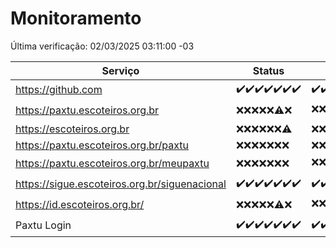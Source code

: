 # Monitoramento

Última verificação: 02/03/2025 03:11:00 -03

|Serviço|Status|Últimas 24h|
|---|---|---|
|https://github.com|<span title="2025-02-23: OK=23">✔️</span><span title="2025-02-24: OK=23">✔️</span><span title="2025-02-25: OK=23">✔️</span><span title="2025-02-26: OK=23">✔️</span><span title="2025-02-27: OK=23">✔️</span><span title="2025-02-28: OK=23">✔️</span><span title="2025-03-01: OK=5">✔️</span>|<span title="01/03/2025 03:11:00 -03 : 200">✔️</span><span title="01/03/2025 04:07:00 -03 : 200">✔️</span><span title="01/03/2025 05:10:00 -03 : 200">✔️</span><span title="01/03/2025 06:08:00 -03 : 200">✔️</span><span title="01/03/2025 07:08:00 -03 : 200">✔️</span><span title="01/03/2025 08:06:00 -03 : 200">✔️</span><span title="01/03/2025 09:14:00 -03 : 200">✔️</span><span title="01/03/2025 10:12:00 -03 : 200">✔️</span><span title="01/03/2025 11:07:00 -03 : 200">✔️</span><span title="01/03/2025 12:07:00 -03 : 200">✔️</span><span title="01/03/2025 13:08:00 -03 : 200">✔️</span><span title="01/03/2025 14:06:00 -03 : 200">✔️</span><span title="01/03/2025 15:10:00 -03 : 200">✔️</span><span title="01/03/2025 16:06:00 -03 : 200">✔️</span><span title="01/03/2025 17:08:00 -03 : 200">✔️</span><span title="01/03/2025 18:07:00 -03 : 200">✔️</span><span title="01/03/2025 19:07:00 -03 : 200">✔️</span><span title="01/03/2025 20:08:00 -03 : 200">✔️</span><span title="01/03/2025 21:44:00 -03 : 200">✔️</span><span title="01/03/2025 23:17:00 -03 : 200">✔️</span><span title="02/03/2025 00:19:00 -03 : 200">✔️</span><span title="02/03/2025 01:10:00 -03 : 200">✔️</span><span title="02/03/2025 02:08:00 -03 : 200">✔️</span><span title="02/03/2025 03:11:00 -03 : 200">✔️</span>|
|https://paxtu.escoteiros.org.br|<span title="2025-02-23: Falhas=23">❌</span><span title="2025-02-24: Falhas=23">❌</span><span title="2025-02-25: Falhas=23">❌</span><span title="2025-02-26: Falhas=23">❌</span><span title="2025-02-27: Falhas=23">❌</span><span title="2025-02-28: OK=4, Falhas=19">⚠️</span><span title="2025-03-01: Falhas=5">❌</span>|<span title="01/03/2025 03:11:00 -03 : 403">❌</span><span title="01/03/2025 04:07:00 -03 : 403">❌</span><span title="01/03/2025 05:10:00 -03 : 403">❌</span><span title="01/03/2025 06:08:00 -03 : 403">❌</span><span title="01/03/2025 07:08:00 -03 : 200">✔️</span><span title="01/03/2025 08:06:00 -03 : 403">❌</span><span title="01/03/2025 09:14:00 -03 : 403">❌</span><span title="01/03/2025 10:12:00 -03 : 403">❌</span><span title="01/03/2025 11:07:00 -03 : 403">❌</span><span title="01/03/2025 12:07:00 -03 : 200">✔️</span><span title="01/03/2025 13:08:00 -03 : 403">❌</span><span title="01/03/2025 14:06:00 -03 : 403">❌</span><span title="01/03/2025 15:10:00 -03 : 403">❌</span><span title="01/03/2025 16:06:00 -03 : 403">❌</span><span title="01/03/2025 17:08:00 -03 : 200">✔️</span><span title="01/03/2025 18:07:00 -03 : 403">❌</span><span title="01/03/2025 19:07:00 -03 : 403">❌</span><span title="01/03/2025 20:08:00 -03 : 403">❌</span><span title="01/03/2025 21:44:00 -03 : 403">❌</span><span title="01/03/2025 23:17:00 -03 : 403">❌</span><span title="02/03/2025 00:19:00 -03 : 403">❌</span><span title="02/03/2025 01:10:00 -03 : 403">❌</span><span title="02/03/2025 02:08:00 -03 : 403">❌</span><span title="02/03/2025 03:11:00 -03 : 403">❌</span>|
|https://escoteiros.org.br|<span title="2025-02-23: Falhas=23">❌</span><span title="2025-02-24: Falhas=23">❌</span><span title="2025-02-25: Falhas=23">❌</span><span title="2025-02-26: Falhas=23">❌</span><span title="2025-02-27: Falhas=23">❌</span><span title="2025-02-28: Falhas=23">❌</span><span title="2025-03-01: OK=1, Falhas=4">⚠️</span>|<span title="01/03/2025 03:11:00 -03 : 403">❌</span><span title="01/03/2025 04:07:00 -03 : 403">❌</span><span title="01/03/2025 05:10:00 -03 : 403">❌</span><span title="01/03/2025 06:08:00 -03 : 403">❌</span><span title="01/03/2025 07:08:00 -03 : 403">❌</span><span title="01/03/2025 08:06:00 -03 : 403">❌</span><span title="01/03/2025 09:14:00 -03 : 403">❌</span><span title="01/03/2025 10:12:00 -03 : 403">❌</span><span title="01/03/2025 11:07:00 -03 : 403">❌</span><span title="01/03/2025 12:07:00 -03 : 403">❌</span><span title="01/03/2025 13:08:00 -03 : 403">❌</span><span title="01/03/2025 14:06:00 -03 : 403">❌</span><span title="01/03/2025 15:10:00 -03 : 403">❌</span><span title="01/03/2025 16:06:00 -03 : 403">❌</span><span title="01/03/2025 17:08:00 -03 : 403">❌</span><span title="01/03/2025 18:07:00 -03 : 403">❌</span><span title="01/03/2025 19:07:00 -03 : 403">❌</span><span title="01/03/2025 20:08:00 -03 : 403">❌</span><span title="01/03/2025 21:44:00 -03 : 403">❌</span><span title="01/03/2025 23:17:00 -03 : 403">❌</span><span title="02/03/2025 00:19:00 -03 : 403">❌</span><span title="02/03/2025 01:10:00 -03 : 403">❌</span><span title="02/03/2025 02:08:00 -03 : 403">❌</span><span title="02/03/2025 03:11:00 -03 : 403">❌</span>|
|https://paxtu.escoteiros.org.br/paxtu|<span title="2025-02-23: Falhas=23">❌</span><span title="2025-02-24: Falhas=23">❌</span><span title="2025-02-25: Falhas=23">❌</span><span title="2025-02-26: Falhas=23">❌</span><span title="2025-02-27: Falhas=23">❌</span><span title="2025-02-28: Falhas=23">❌</span><span title="2025-03-01: Falhas=5">❌</span>|<span title="01/03/2025 03:11:00 -03 : 403">❌</span><span title="01/03/2025 04:07:00 -03 : 403">❌</span><span title="01/03/2025 05:10:00 -03 : 403">❌</span><span title="01/03/2025 06:08:00 -03 : 403">❌</span><span title="01/03/2025 07:08:00 -03 : 403">❌</span><span title="01/03/2025 08:06:00 -03 : 403">❌</span><span title="01/03/2025 09:14:00 -03 : 403">❌</span><span title="01/03/2025 10:12:00 -03 : 403">❌</span><span title="01/03/2025 11:07:00 -03 : 403">❌</span><span title="01/03/2025 12:07:00 -03 : 403">❌</span><span title="01/03/2025 13:08:00 -03 : 403">❌</span><span title="01/03/2025 14:06:00 -03 : 403">❌</span><span title="01/03/2025 15:10:00 -03 : 403">❌</span><span title="01/03/2025 16:06:00 -03 : 403">❌</span><span title="01/03/2025 17:08:00 -03 : 403">❌</span><span title="01/03/2025 18:07:00 -03 : 403">❌</span><span title="01/03/2025 19:07:00 -03 : 403">❌</span><span title="01/03/2025 20:08:00 -03 : 403">❌</span><span title="01/03/2025 21:44:00 -03 : 403">❌</span><span title="01/03/2025 23:17:00 -03 : 403">❌</span><span title="02/03/2025 00:19:00 -03 : 403">❌</span><span title="02/03/2025 01:10:00 -03 : 403">❌</span><span title="02/03/2025 02:08:00 -03 : 403">❌</span><span title="02/03/2025 03:11:00 -03 : 403">❌</span>|
|https://paxtu.escoteiros.org.br/meupaxtu|<span title="2025-02-23: Falhas=23">❌</span><span title="2025-02-24: Falhas=23">❌</span><span title="2025-02-25: Falhas=23">❌</span><span title="2025-02-26: Falhas=23">❌</span><span title="2025-02-27: Falhas=23">❌</span><span title="2025-02-28: Falhas=23">❌</span><span title="2025-03-01: Falhas=5">❌</span>|<span title="01/03/2025 03:11:00 -03 : 403">❌</span><span title="01/03/2025 04:07:00 -03 : 403">❌</span><span title="01/03/2025 05:10:00 -03 : 403">❌</span><span title="01/03/2025 06:08:00 -03 : 403">❌</span><span title="01/03/2025 07:08:00 -03 : 403">❌</span><span title="01/03/2025 08:06:00 -03 : 403">❌</span><span title="01/03/2025 09:14:00 -03 : 403">❌</span><span title="01/03/2025 10:12:00 -03 : 200">✔️</span><span title="01/03/2025 11:07:00 -03 : 403">❌</span><span title="01/03/2025 12:07:00 -03 : 403">❌</span><span title="01/03/2025 13:08:00 -03 : 403">❌</span><span title="01/03/2025 14:06:00 -03 : 403">❌</span><span title="01/03/2025 15:10:00 -03 : 403">❌</span><span title="01/03/2025 16:06:00 -03 : 403">❌</span><span title="01/03/2025 17:08:00 -03 : 200">✔️</span><span title="01/03/2025 18:07:00 -03 : 403">❌</span><span title="01/03/2025 19:07:00 -03 : 403">❌</span><span title="01/03/2025 20:08:00 -03 : 403">❌</span><span title="01/03/2025 21:44:00 -03 : 403">❌</span><span title="01/03/2025 23:17:00 -03 : 403">❌</span><span title="02/03/2025 00:19:00 -03 : 403">❌</span><span title="02/03/2025 01:10:00 -03 : 403">❌</span><span title="02/03/2025 02:08:00 -03 : 403">❌</span><span title="02/03/2025 03:11:00 -03 : 403">❌</span>|
|https://sigue.escoteiros.org.br/siguenacional|<span title="2025-02-23: OK=23">✔️</span><span title="2025-02-24: OK=23">✔️</span><span title="2025-02-25: OK=23">✔️</span><span title="2025-02-26: OK=23">✔️</span><span title="2025-02-27: OK=23">✔️</span><span title="2025-02-28: OK=23">✔️</span><span title="2025-03-01: OK=5">✔️</span>|<span title="01/03/2025 03:11:00 -03 : 200">✔️</span><span title="01/03/2025 04:07:00 -03 : 200">✔️</span><span title="01/03/2025 05:10:00 -03 : 200">✔️</span><span title="01/03/2025 06:08:00 -03 : 200">✔️</span><span title="01/03/2025 07:08:00 -03 : 200">✔️</span><span title="01/03/2025 08:06:00 -03 : 200">✔️</span><span title="01/03/2025 09:14:00 -03 : 200">✔️</span><span title="01/03/2025 10:12:00 -03 : 200">✔️</span><span title="01/03/2025 11:07:00 -03 : 200">✔️</span><span title="01/03/2025 12:07:00 -03 : 200">✔️</span><span title="01/03/2025 13:08:00 -03 : 200">✔️</span><span title="01/03/2025 14:06:00 -03 : 200">✔️</span><span title="01/03/2025 15:10:00 -03 : 200">✔️</span><span title="01/03/2025 16:06:00 -03 : 200">✔️</span><span title="01/03/2025 17:08:00 -03 : 200">✔️</span><span title="01/03/2025 18:07:00 -03 : 200">✔️</span><span title="01/03/2025 19:07:00 -03 : 200">✔️</span><span title="01/03/2025 20:08:00 -03 : 200">✔️</span><span title="01/03/2025 21:44:00 -03 : 200">✔️</span><span title="01/03/2025 23:17:00 -03 : 200">✔️</span><span title="02/03/2025 00:19:00 -03 : 200">✔️</span><span title="02/03/2025 01:10:00 -03 : 200">✔️</span><span title="02/03/2025 02:08:00 -03 : 200">✔️</span><span title="02/03/2025 03:11:00 -03 : 200">✔️</span>|
|https://id.escoteiros.org.br/|<span title="2025-02-23: Falhas=23">❌</span><span title="2025-02-24: Falhas=23">❌</span><span title="2025-02-25: Falhas=23">❌</span><span title="2025-02-26: Falhas=23">❌</span><span title="2025-02-27: Falhas=23">❌</span><span title="2025-02-28: OK=1, Falhas=22">⚠️</span><span title="2025-03-01: Falhas=5">❌</span>|<span title="01/03/2025 03:11:00 -03 : 403">❌</span><span title="01/03/2025 04:07:00 -03 : 403">❌</span><span title="01/03/2025 05:10:00 -03 : 403">❌</span><span title="01/03/2025 06:08:00 -03 : 403">❌</span><span title="01/03/2025 07:08:00 -03 : 403">❌</span><span title="01/03/2025 08:06:00 -03 : 200">✔️</span><span title="01/03/2025 09:14:00 -03 : 403">❌</span><span title="01/03/2025 10:12:00 -03 : 403">❌</span><span title="01/03/2025 11:07:00 -03 : 403">❌</span><span title="01/03/2025 12:07:00 -03 : 403">❌</span><span title="01/03/2025 13:08:00 -03 : 403">❌</span><span title="01/03/2025 14:06:00 -03 : 200">✔️</span><span title="01/03/2025 15:10:00 -03 : 403">❌</span><span title="01/03/2025 16:06:00 -03 : 403">❌</span><span title="01/03/2025 17:08:00 -03 : 403">❌</span><span title="01/03/2025 18:07:00 -03 : 403">❌</span><span title="01/03/2025 19:07:00 -03 : 403">❌</span><span title="01/03/2025 20:08:00 -03 : 403">❌</span><span title="01/03/2025 21:44:00 -03 : 403">❌</span><span title="01/03/2025 23:17:00 -03 : 403">❌</span><span title="02/03/2025 00:19:00 -03 : 403">❌</span><span title="02/03/2025 01:10:00 -03 : 403">❌</span><span title="02/03/2025 02:08:00 -03 : 403">❌</span><span title="02/03/2025 03:11:00 -03 : 403">❌</span>|
|Paxtu Login|<span title="2025-02-23: OK=23">✔️</span><span title="2025-02-24: OK=23">✔️</span><span title="2025-02-25: OK=23">✔️</span><span title="2025-02-26: OK=23">✔️</span><span title="2025-02-27: OK=23">✔️</span><span title="2025-02-28: OK=23">✔️</span><span title="2025-03-01: OK=5">✔️</span>|<span title="01/03/2025 03:11:00 -03 : 200">✔️</span><span title="01/03/2025 04:07:00 -03 : 200">✔️</span><span title="01/03/2025 05:10:00 -03 : 200">✔️</span><span title="01/03/2025 06:08:00 -03 : 200">✔️</span><span title="01/03/2025 07:08:00 -03 : 200">✔️</span><span title="01/03/2025 08:06:00 -03 : 200">✔️</span><span title="01/03/2025 09:14:00 -03 : 200">✔️</span><span title="01/03/2025 10:12:00 -03 : 200">✔️</span><span title="01/03/2025 11:07:00 -03 : 200">✔️</span><span title="01/03/2025 12:07:00 -03 : 200">✔️</span><span title="01/03/2025 13:08:00 -03 : 200">✔️</span><span title="01/03/2025 14:06:00 -03 : 200">✔️</span><span title="01/03/2025 15:10:00 -03 : 200">✔️</span><span title="01/03/2025 16:06:00 -03 : 200">✔️</span><span title="01/03/2025 17:08:00 -03 : 200">✔️</span><span title="01/03/2025 18:07:00 -03 : 200">✔️</span><span title="01/03/2025 19:07:00 -03 : 200">✔️</span><span title="01/03/2025 20:08:00 -03 : 200">✔️</span><span title="01/03/2025 21:44:00 -03 : 200">✔️</span><span title="01/03/2025 23:17:00 -03 : 200">✔️</span><span title="02/03/2025 00:19:00 -03 : 200">✔️</span><span title="02/03/2025 01:10:00 -03 : 200">✔️</span><span title="02/03/2025 02:08:00 -03 : 200">✔️</span><span title="02/03/2025 03:11:00 -03 : 200">✔️</span>|
